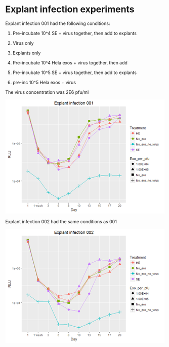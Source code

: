 Explant infection experiments
================

Explant infection 001 had the following conditions:

1.  Pre-incubate 10^4 SE + virus together, then add to explants

2.  Virus only

3.  Explants only

4.  Pre-incubate 10^4 Hela exos + virus together, then add

5.  Pre-incubate 10^5 SE + virus together, then add to explants

6.  pre-inc 10^5 Hela exos + virus

The virus concentration was 2E6 pfu/ml

![](explant_infection_experiment_analysis_files/figure-markdown_github/unnamed-chunk-1-1.png)

Explant infection 002 had the same conditions as 001

![](explant_infection_experiment_analysis_files/figure-markdown_github/unnamed-chunk-2-1.png)
